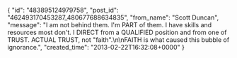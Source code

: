  {
   "id": "483895124979758",
   "post_id": "462493170453287_480677688634835",
   "from_name": "Scott Duncan",
   "message": "I am not behind them. I'm PART of them. I have skills and resources most don't. I DIRECT from a QUALIFIED position and from one of TRUST. ACTUAL TRUST, not \"faith\".\n\nFAITH is what caused this bubble of ignorance.",
   "created_time": "2013-02-22T16:32:08+0000"
 }
